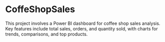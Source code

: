 # CoffeShopSales
This project involves a Power BI dashboard for coffee shop sales analysis. Key features include total sales, orders, and quantity sold, with charts for trends, comparisons, and top products.
